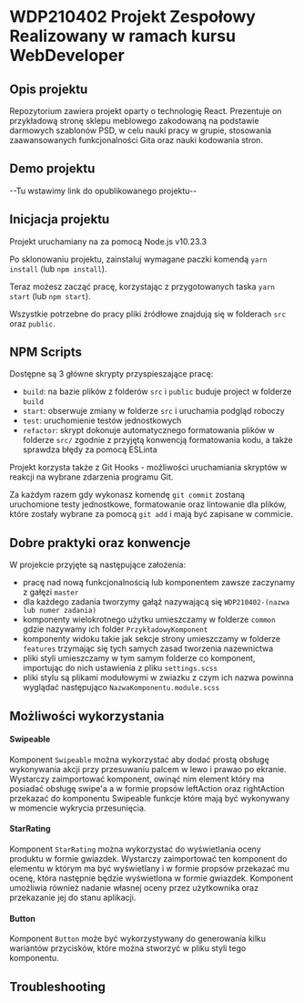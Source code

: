# WDP210402 Projekt Zespołowy Realizowany w ramach kursu WebDeveloper

## Opis projektu

Repozytorium zawiera projekt oparty o technologię React. Prezentuje on przykładową stronę sklepu meblowego zakodowaną na podstawie darmowych szablonów PSD, w celu nauki pracy w grupie, stosowania zaawansowanych funkcjonalności Gita oraz nauki kodowania stron.

## Demo projektu

--Tu wstawimy link do opublikowanego projektu--

## Inicjacja projektu

Projekt uruchamiany na za pomocą Node.js v10.23.3

Po sklonowaniu projektu, zainstaluj wymagane paczki komendą `yarn install` (lub `npm install`).

Teraz możesz zacząć pracę, korzystając z przygotowanych taska `yarn start` (lub `npm start`).

Wszystkie potrzebne do pracy pliki źródłowe znajdują się w folderach `src` oraz `public`.

## NPM Scripts

Dostępne są 3 główne skrypty przyspieszające pracę:

- `build`: na bazie plików z folderów `src` i `public` buduje project w folderze `build`
- `start`: obserwuje zmiany w folderze `src` i uruchamia podgląd roboczy
- `test`: uruchomienie testów jednostkowych
- `refactor`: skrypt dokonuje automatycznego formatowania plików w folderze `src/`
  zgodnie z przyjętą konwencją formatowania kodu, a także sprawdza błędy za pomocą ESLinta

Projekt korzysta także z Git Hooks - możliwości uruchamiania skryptów w reakcji na wybrane zdarzenia programu Git.

Za każdym razem gdy wykonasz komendę `git commit` zostaną uruchomione testy jednostkowe, formatowanie oraz lintowanie
dla plików, które zostały wybrane za pomocą `git add` i mają być zapisane w commicie.

## Dobre praktyki oraz konwencje

W projekcie przyjęte są następujące założenia:

- pracę nad nową funkcjonalnością lub komponentem zawsze zaczynamy z gałęzi `master`
- dla każdego zadania tworzymy gałąź nazywającą się `WDP210402-(nazwa lub numer zadania)`
- komponenty wielokrotnego użytku umieszczamy w folderze `common` gdzie nazywamy ich folder `PrzykładowyKomponent`
- komponenty widoku takie jak sekcje strony umieszczamy w folderze `features` trzymając się tych samych zasad tworzenia nazewnictwa
- pliki styli umieszczamy w tym samym folderze co komponent, importując do nich ustawienia z pliku `settings.scss`
- pliki stylu są plikami modułowymi w zwiazku z czym ich nazwa powinna wyglądać następująco `NazwaKomponentu.module.scss`

## Możliwości wykorzystania

#### Swipeable
Komponent `Swipeable` można wykorzystać aby dodać prostą obsługę wykonywania akcji przy przesuwaniu palcem w lewo i prawao po ekranie. Wystarczy zaimportować komponent, owinąć nim element który ma posiadać obsługę swipe'a a w formie propsów leftAction oraz rightAction przekazać do komponentu Swipeable funkcje które mają być wykonywany w momencie wykrycia przesunięcia.

#### StarRating
Komponent `StarRating` można wykorzystać do wyświetlania oceny produktu w formie gwiazdek. Wystarczy zaimportować ten komponent do elementu w którym ma być wyświetlany i w formie propsów przekazać mu ocenę, która następnie będzie wyświetlona w formie gwiazdek. Komponent umożliwia również nadanie własnej oceny przez użytkownika oraz przekazanie jej do stanu aplikacji.

#### Button
Komponent `Button` może być wykorzystywany do generowania kilku wariantów przycisków, które można stworzyć w pliku styli tego komponentu.

## Troubleshooting
